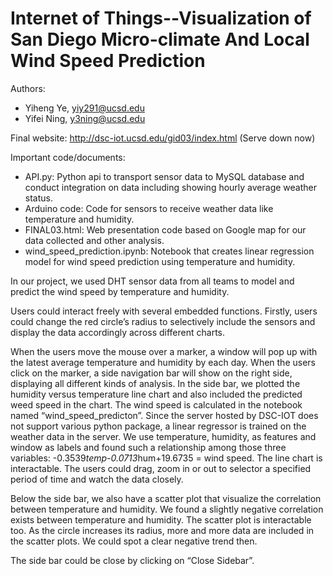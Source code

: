 # Internet of Things--Visualization of San Diego Micro-climate And Local Wind Speed Prediction

Authors:
- Yiheng Ye, yiy291@ucsd.edu
- Yifei Ning, y3ning@ucsd.edu

Final website: http://dsc-iot.ucsd.edu/gid03/index.html (Serve down now)

Important code/documents:
- API.py: Python api to transport sensor data to MySQL database and conduct integration on data including showing hourly average weather status.
- Arduino code: Code for sensors to receive weather data like temperature and humidity.
- FINAL03.html: Web presentation code based on Google map for our data collected and other analysis.
- wind_speed_prediction.ipynb: Notebook that creates linear regression model for wind speed prediction using temperature and humidity.


In our project, we used DHT sensor data from all teams to model and predict the wind speed by temperature and humidity.

Users could interact freely with several embedded functions. Firstly, users could change the red circle’s radius to selectively include the sensors and display the data accordingly across different charts.

When the users move the mouse over a marker, a window will pop up with the latest average temperature and humidity by each day. When the users click on the marker, a side navigation bar will show on the right side, displaying all different kinds of analysis. In the side bar, we plotted the humidity versus temperature line chart and also included the predicted weed speed in the chart. The wind speed is calculated in the notebook named “wind_speed_predicton”. Since the server hosted by DSC-IOT does not support various python package, a linear regressor is trained on the weather data in the server. We use temperature, humidity, as features and window as labels and found such a relationship among those three variables: -0.3539*temp-0.0713*hum+19.6735 = wind speed. The line chart is interactable. The users could drag, zoom in or out to selector a specified period of time and watch the data closely. 

Below the side bar, we also have a scatter plot that visualize the correlation between temperature and humidity. We found a slightly negative correlation exists between temperature and humidity.  The scatter plot is interactable too. As the circle increases its radius, more and more data are included in the scatter plots. We could spot a clear negative trend then.

The side bar could be close by clicking on “Close Sidebar”.

